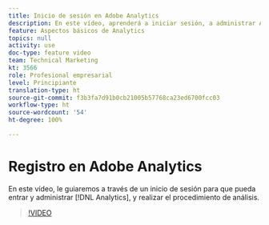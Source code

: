 ```yaml
---
title: Inicio de sesión en Adobe Analytics
description: En este vídeo, aprenderá a iniciar sesión, a administrar Analytics y a comenzar a efectuar el análisis.
feature: Aspectos básicos de Analytics
topics: null
activity: use
doc-type: feature video
team: Technical Marketing
kt: 3566
role: Profesional empresarial
level: Principiante
translation-type: ht
source-git-commit: f3b3fa7d91b0cb21005b57768ca23ed6700fcc03
workflow-type: ht
source-wordcount: '54'
ht-degree: 100%

---
```



# Registro en Adobe Analytics

En este vídeo, le guiaremos a través de un inicio de sesión para que pueda entrar y administrar [!DNL Analytics], y realizar el procedimiento de análisis.

>[!VIDEO](https://video.tv.adobe.com/v/28771/?quality=12)
